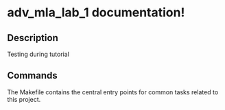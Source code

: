 # adv_mla_lab_1 documentation!

## Description

Testing during tutorial

## Commands

The Makefile contains the central entry points for common tasks related to this project.

